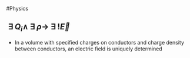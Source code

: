 #Physics 
## $\displaystyle ~\exists~Q_{i}\land ~\exists~\rho\rightarrow ~\exists~!\vec{E}$
* In a volume with specified charges on conductors and charge density between conductors, an electric field is uniquely determined